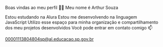 Boas vindas ao meu perfil 💙💙
Meu nome é Arthur Souza

Estou estudando na Alura
Estou me desenvolvendo na linguagem JavaScript
Utilizo esse espaço para minha organização e compartilhamento dos meu projetos desenvolvidos
Você pode entrar em contato comigo 📫

00001113804804sp@al.educacao.sp.gov.br

